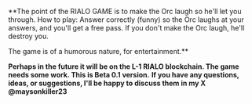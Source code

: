 **The point of the RIALO GAME is to make the Orc laugh so he'll let you through.
How to play: Answer correctly (funny) so the Orc laughs at your answers, and you'll get a free pass.
If you don't make the Orc laugh, he'll destroy you.

The game is of a humorous nature, for entertainment.**

**Perhaps in the future it will be on the L-1 RIALO blockchain. The game needs some work. This is Beta 0.1 version.**
**If you have any questions, ideas, or suggestions, I'll be happy to discuss them in my X @maysonkiller23**

